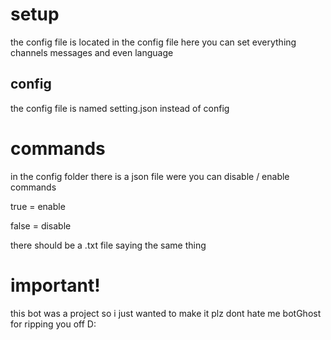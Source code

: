 # setup

the config file is located in the config file
here you can set everything channels messages
and even language

## config 

the config file is named setting.json instead of config 

# commands

in the config folder there is a json file were you can disable / enable commands

true = enable

false = disable

there should be a .txt file saying the same thing

# important!

this bot was a project so i just wanted to make it
plz dont hate me botGhost for ripping you off D: